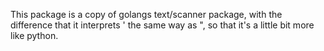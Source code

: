 This package is a copy of golangs text/scanner package, with the difference that it interprets ' the same way as ", so
that it's a little bit more like python.
